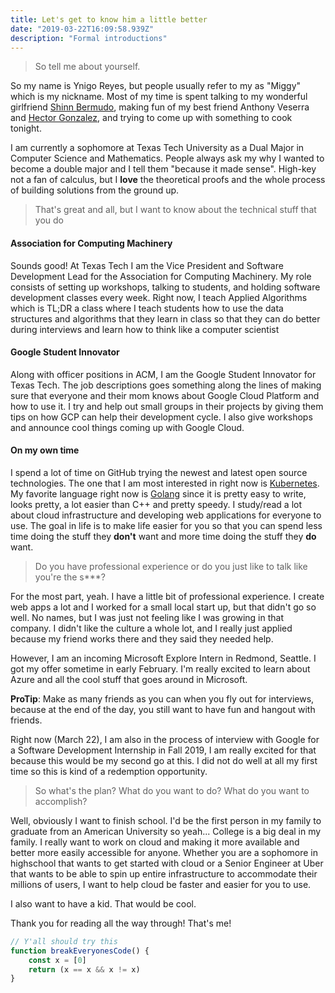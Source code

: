 ```yaml
---
title: Let's get to know him a little better
date: "2019-03-22T16:09:58.939Z"
description: "Formal introductions"
---
```


> So tell me about yourself.

So my name is Ynigo Reyes, but people usually refer to my as "Miggy" which is my nickname. Most of my time is spent talking to
my wonderful girlfriend [Shinn Bermudo](https://twitter.com/ShinnBermudo), making fun of my best friend Anthony Veserra and [Hector Gonzalez](https://twitter.com/Hector27036812),
and trying to come up with something to cook tonight.

I am currently a sophomore at Texas Tech University as a Dual Major in Computer Science and Mathematics. People always
ask my why I wanted to become a double major and I tell them "because it made sense". High-key not a fan of
calculus, but I **love** the theoretical proofs and the whole process of building solutions from the ground up.

> That's great and all, but I want to know about the technical stuff that you do

#### Association for Computing Machinery
Sounds good! At Texas Tech I am the Vice President and Software Development Lead for the Association for Computing Machinery.
My role consists of setting up workshops, talking to students, and holding software development classes every week.
Right now, I teach Applied Algorithms which is TL;DR a class where I teach students how to use the data structures and
algorithms that they learn in class so that they can do better during interviews and learn how to think like a computer scientist

#### Google Student Innovator
Along with officer positions in ACM, I am the Google Student Innovator for Texas Tech. The job descriptions goes something along the lines
of making sure that everyone and their mom knows about Google Cloud Platform and how to use it. I try and help out small groups in their
projects by giving them tips on how GCP can help their development cycle. I also give workshops and announce cool things
coming up with Google Cloud.

#### On my own time
I spend a lot of time on GitHub trying the newest and latest open source technologies. The one that I am most
interested in right now is [Kubernetes](https://github.com/kubernetes/kubernetes). My favorite language right now
is [Golang](https://golang.org/) since it is pretty easy to write, looks pretty, a lot easier than C++ and pretty speedy.
I study/read a lot about cloud infrastructure and developing web applications for everyone to use. The goal in life
is to make life easier for you so that you can spend less time doing the stuff they **don't** want and more time doing the stuff
they **do** want.

> Do you have professional experience or do you just like to talk like you're the s***?

For the most part, yeah. I have a little bit of professional experience. I create web apps a lot and I worked for
a small local start up, but that didn't go so well. No names, but I was just not feeling like I was growing in that
company. I didn't like the culture a whole lot, and I really just applied because my friend works there and they said
they needed help.

However, I am an incoming Microsoft Explore Intern in Redmond, Seattle. I got my offer sometime in early February.
I'm really excited to learn about Azure and all the cool stuff that goes around in Microsoft.

**ProTip**: Make as many friends as you can when you fly out for interviews, because at the end of the day,
you still want to have fun and hangout with friends.

Right now (March 22), I am also in the process of interview with Google for a Software Development Internship in Fall 2019,
I am really excited for that because this would be my second go at this. I did not do well at all my first time
so this is kind of a redemption opportunity.

> So what's the plan? What do you want to do? What do you want to accomplish?

Well, obviously I want to finish school. I'd be the first person in my family to graduate from an American University
so yeah... College is a big deal in my family. I really want to work on cloud and making it more available and better
more easily accessible for anyone. Whether you are a sophomore in highschool that wants to get started with cloud or
a Senior Engineer at Uber that wants to be able to spin up entire infrastructure to accommodate their millions of users,
I want to help cloud be faster and easier for you to use.

I also want to have a kid. That would be cool.

Thank you for reading all the way through! That's me!

```javascript
// Y'all should try this
function breakEveryonesCode() {
    const x = [0]
    return (x == x && x != x)
}
```

